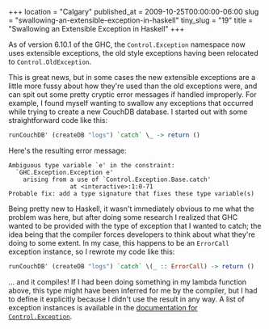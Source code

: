 +++
location = "Calgary"
published_at = 2009-10-25T00:00:00-06:00
slug = "swallowing-an-extensible-exception-in-haskell"
tiny_slug = "19"
title = "Swallowing an Extensible Exception in Haskell"
+++

As of version 6.10.1 of the GHC, the `Control.Exception` namespace now uses extensible exceptions, the old style exceptions having been relocated to `Control.OldException`.

This is great news, but in some cases the new extensible exceptions are a little more fussy about how they're used than the old exceptions were, and can spit out some pretty cryptic error messages if handled improperly. For example, I found myself wanting to swallow any exceptions that occurred while trying to create a new CouchDB database. I started out with some straightforward code like this:

``` haskell
runCouchDB' (createDB "logs") `catch` \_ -> return ()
```

Here's the resulting error message:

```
Ambiguous type variable `e' in the constraint:
  `GHC.Exception.Exception e'
    arising from a use of `Control.Exception.Base.catch'
                 at <interactive>:1:0-71
Probable fix: add a type signature that fixes these type variable(s)
```

Being pretty new to Haskell, it wasn't immediately obvious to me what the problem was here, but after doing some research I realized that GHC wanted to be provided with the type of exception that I wanted to catch; the idea being that the compiler forces developers to think about what they're doing to some extent. In my case, this happens to be an `ErrorCall` exception instance, so I rewrote my code like this:

``` haskell
runCouchDB' (createDB "logs") `catch` \(_ :: ErrorCall) -> return ()
```

&hellip; and it compiles! If I had been doing something in my lambda function above, this type might have been inferred for me by the compiler, but I had to define it explicitly because I didn't use the result in any way. A list of exception instances is available in the [documentation for `Control.Exception`](http://www.haskell.org/ghc/docs/6.10-latest/html/libraries/base/Control-Exception.html#t%3AException).
